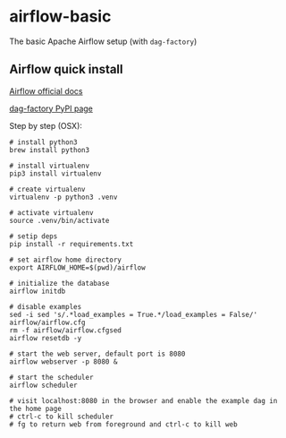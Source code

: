 # airflow-basic
The basic Apache Airflow setup (with `dag-factory`)

## Airflow quick install
[Airflow official docs](https://airflow.apache.org/start.html)

[dag-factory PyPI page](https://pypi.org/project/dag-factory/)

Step by step (OSX):
```
# install python3
brew install python3

# install virtualenv
pip3 install virtualenv

# create virtualenv
virtualenv -p python3 .venv

# activate virtualenv
source .venv/bin/activate

# setip deps
pip install -r requirements.txt

# set airflow home directory
export AIRFLOW_HOME=$(pwd)/airflow

# initialize the database
airflow initdb

# disable examples
sed -i sed 's/.*load_examples = True.*/load_examples = False/' airflow/airflow.cfg
rm -f airflow/airflow.cfgsed
airflow resetdb -y

# start the web server, default port is 8080
airflow webserver -p 8080 &

# start the scheduler
airflow scheduler

# visit localhost:8080 in the browser and enable the example dag in the home page
# ctrl-c to kill scheduler
# fg to return web from foreground and ctrl-c to kill web
```
